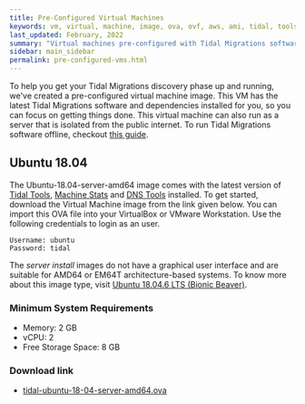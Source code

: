 ```yaml
---
title: Pre-Configured Virtual Machines
keywords: vm, virtual, machine, image, ova, ovf, aws, ami, tidal, tools
last_updated: February, 2022
summary: "Virtual machines pre-configured with Tidal Migrations software"
sidebar: main_sidebar
permalink: pre-configured-vms.html
---
```


To help you get your Tidal Migrations discovery phase up and running, we've created a pre-configured virtual machine image. This VM has the latest Tidal Migrations software and dependencies installed for you, so you can focus on getting things done.
This virtual machine can also run as a server that is isolated from the public internet. To run Tidal Migrations software offline, checkout [this guide](https://guides.tidalmg.com/tidal-offline.html).

## Ubuntu 18.04

The Ubuntu-18.04-server-amd64 image comes with the latest version of [Tidal Tools](https://tidalmigrations.com/tidal-tools/), [Machine Stats](https://pypi.org/project/machine-stats/) and [DNS Tools](https://dnstools.ninja/) installed. To get started, download the Virtual Machine image from the link given below. You can import this OVA file into your VirtualBox or VMware Workstation. Use the following credentials to login as an user.

```
Username: ubuntu
Password: tidal
```

The _server install_ images do not have a graphical user interface and are suitable for AMD64 or EM64T architecture-based systems. To know more about this image type, visit [Ubuntu 18.04.6 LTS (Bionic Beaver)](https://cdimage.ubuntu.com/ubuntu/releases/18.04.6/release/).

### Minimum System Requirements

- Memory: 2 GB
- vCPU: 2
- Free Storage Space: 8 GB

### Download link

- [tidal-ubuntu-18-04-server-amd64.ova](https://d2ny8m13pxxvfx.cloudfront.net/tidal-ubuntu-18-04-server-amd64.ova)
